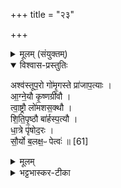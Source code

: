 +++
title = "२३"

+++


<details><summary>मूलम् (संयुक्तम्)</summary>

अश्व॑स्तूप॒रो गो॑मृ॒गस्ते प्रा॑जाप॒त्या आ॑ग्ने॒यौ कृ॒ष्णग्री॑वौ त्वा॒ष्ट्रौ लो॑मशस॒क्थौ शि॑तिपृ॒ष्ठौ बा॑र्हस्प॒त्यौ धा॒त्रे पृ॑षोद॒रस्सौ॒र्यो ब॒लक्ष॒ᳶ पेत्वः॑ ॥ [61]  
</details>

<details open><summary>विश्वास-प्रस्तुतिः</summary>

अश्व॑स्तूप॒रो गो॑मृ॒गस्ते प्रा॑जाप॒त्याः ।  
आ॒ग्ने॒यौ कृ॒ष्णग्री॑वौ ।  
त्वा॒ष्ट्रौ लो॑मशस॒क्थौ ।  
शि॒ति॒पृ॒ष्ठौ बा॑र्हस्प॒त्यौ ।  
धा॒त्रे पृ॑षोद॒रः ।  
सौ॒र्यो ब॒लक्ष॒ᳶ पेत्वः॑ ॥ [61]  
</details>

<details><summary>मूलम्</summary>

अश्व॑स्तूप॒रो गो॑मृ॒गस्ते प्रा॑जाप॒त्याः ।  
आ॒ग्ने॒यौ कृ॒ष्णग्री॑वौ ।  
त्वा॒ष्ट्रौ लो॑मशस॒क्थौ ।  
शि॒ति॒पृ॒ष्ठौ बा॑र्हस्प॒त्यौ ।  
धा॒त्रे पृ॑षोद॒रः ।  
सौ॒र्यो ब॒लक्ष॒ᳶ पेत्वः॑ ॥ [61]  
</details>

<details><summary>भट्टभास्कर-टीका</summary>

1अश्वादयः त्रयः प्राजापत्याः । अश्वो गतः । तूपरः शृङ्गहीनः । गोमृगः स्वेच्छाचारो लोक पीडनरुचिः । (अङ्गपौ) । आग्नेयौ कृष्णग्रीवौ । गतौ । त्वाष्ट्रौ लोमशसक्थौ बहुलोमकोरू । 'बहुव्रीहौ सक्थ्यक्ष्णोः, इत्यचू समासान्तः । 'सक्थ्यञ्चाक्रान्तात्' इत्युत्तरपदान्तोदात्तत्वम् । शितिष्टष्ठौ श्वेतष्टष्ठौ । उक्तमुत्तरपदान्तोदात्तत्वम् । धात्रे पृषोदरः श्वेतबिन्दुमुद्गरः । पृषोदरादित्वादभीष्टरूपस्वरसिद्धिः । सौर्यो बलक्षः श्वेतः पेत्व उक्तः ॥


इति पञ्चमे पञ्चमे त्रयोविंशोनुवाकः ॥  
</details>
